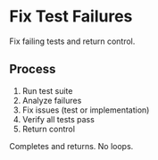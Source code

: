 # Fix Test Failures

Fix failing tests and return control.

## Process
1. Run test suite
2. Analyze failures
3. Fix issues (test or implementation)
4. Verify all tests pass
5. Return control

Completes and returns. No loops.
